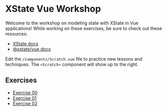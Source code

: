 # XState Vue Workshop

Welcome to the workshop on modeling state with XState in Vue applications! While working on these exercises, be sure to check out these resources:

- [XState docs](https://xstate.js.org/docs/)
- [@xstate/vue docs](https://xstate.js.org/docs/packages/xstate-vue/)

Edit the `/components/Scratch.vue` file to practice new lessons and techniques. The `<Scratch>` component will show up to the right.

## Exercises

- [Exercise 00](./00)
- [Exercise 01](./01)
- [Exercise 02](./02)
<!-- - [Exercise 03](./03) -->
<!-- - [Exercise 04](./04) -->
<!-- - [Exercise 05](./05) -->
<!-- - [Exercise 06](./06) -->
<!-- - [Exercise 07](./07) -->
<!-- - [Exercise 08](./08) -->
<!-- - [Complete App](./complete) -->
